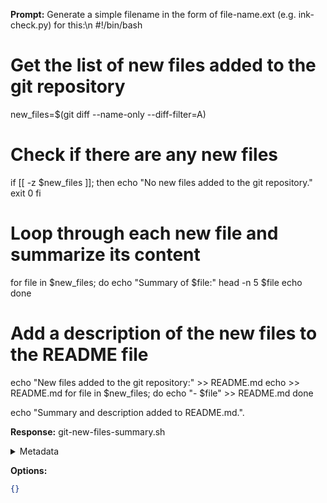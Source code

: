 **Prompt:**
Generate a simple filename in the form of file-name.ext (e.g. ink-check.py) for this:\n #!/bin/bash

# Get the list of new files added to the git repository
new_files=$(git diff --name-only --diff-filter=A)

# Check if there are any new files
if [[ -z $new_files ]]; then
  echo "No new files added to the git repository."
  exit 0
fi

# Loop through each new file and summarize its content
for file in $new_files; do
  echo "Summary of $file:"
  head -n 5 $file
  echo
done

# Add a description of the new files to the README file
echo "New files added to the git repository:" >> README.md
echo >> README.md
for file in $new_files; do
  echo "- $file" >> README.md
done

echo "Summary and description added to README.md.".

**Response:**
git-new-files-summary.sh

<details><summary>Metadata</summary>

- Duration: 893 ms
- Datetime: 2023-07-27T12:52:06.468236
- Model: gpt-3.5-turbo-0613

</details>

**Options:**
```json
{}
```

